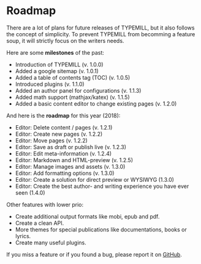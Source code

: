 # Roadmap

There are a lot of plans for future releases of TYPEMILL, but it also follows the concept of simplicity. To prevent TYPEMILL from becomming a feature soup, it will strictly focus on the writers needs. 

Here are some **milestones** of the past:

- Introduction of TYPEMILL (v. 1.0.0)
- Added a google sitemap (v. 1.0.1)
- Added a table of contents tag (TOC) (v. 1.0.5)
- Introduced plugins (v. 1.1.0)
- Added an author panel for configurations (v. 1.1.3)
- Added math support (mathjax/katex) (v. 1.1.5) 
- Added a basic content editor to change existing pages (v. 1.2.0)

And here is the **roadmap** for this year (2018):

- Editor: Delete content / pages (v. 1.2.1)
- Editor: Create new pages (v. 1.2.2)
- Editor: Move pages (v. 1.2.2)
- Editor: Save as draft or publish live (v. 1.2.3)
- Editor: Edit meta-information (v. 1.2.4)
- Editor: Markdown and HTML-preview (v. 1.2.5)
- Editor: Manage images and assets (v. 1.3.0)
- Editor: Add formatting options (v. 1.3.0)
- Editor: Create a solution for direct preview or WYSIWYG (1.3.0)
- Editor: Create the best author- and writing experience you have ever seen (1.4.0)

Other features with lower prio: 

- Create additional output formats like mobi, epub and pdf.
- Create a clean API.
- More themes for special publications like documentations, books or lyrics.
- Create many useful plugins.

If you miss a feature or if you found a bug, please report it on [GitHub](https://github.com/trendschau/typemill).